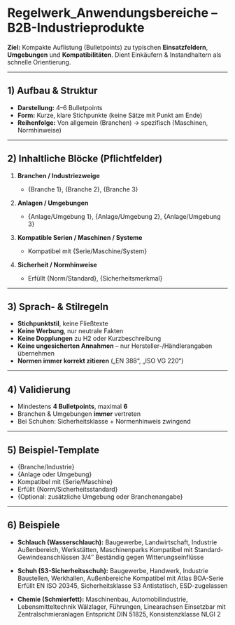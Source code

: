 # Regelwerk_Anwendungsbereiche – B2B-Industrieprodukte

**Ziel:** Kompakte Auflistung (Bulletpoints) zu typischen **Einsatzfeldern**, **Umgebungen** und **Kompatibilitäten**. Dient Einkäufern & Instandhaltern als schnelle Orientierung.  

---

## 1) Aufbau & Struktur

- **Darstellung:** 4–6 Bulletpoints  
- **Form:** Kurze, klare Stichpunkte (keine Sätze mit Punkt am Ende)  
- **Reihenfolge:** Von allgemein (Branchen) → spezifisch (Maschinen, Normhinweise)  

---

## 2) Inhaltliche Blöcke (Pflichtfelder)

1. **Branchen / Industriezweige**  
   - {Branche 1}, {Branche 2}, {Branche 3}  

2. **Anlagen / Umgebungen**  
   - {Anlage/Umgebung 1}, {Anlage/Umgebung 2}, {Anlage/Umgebung 3}  

3. **Kompatible Serien / Maschinen / Systeme**  
   - Kompatibel mit {Serie/Maschine/System}  

4. **Sicherheit / Normhinweise**  
   - Erfüllt {Norm/Standard}, {Sicherheitsmerkmal}  

---

## 3) Sprach- & Stilregeln

- **Stichpunktstil**, keine Fließtexte  
- **Keine Werbung**, nur neutrale Fakten  
- **Keine Dopplungen** zu H2 oder Kurzbeschreibung  
- **Keine ungesicherten Annahmen** – nur Hersteller-/Händlerangaben übernehmen  
- **Normen immer korrekt zitieren** („EN 388“, „ISO VG 220“)  

---

## 4) Validierung

- Mindestens **4 Bulletpoints**, maximal **6**  
- Branchen & Umgebungen **immer** vertreten  
- Bei Schuhen: Sicherheitsklasse + Normenhinweis zwingend

---

## 5) Beispiel-Template

- {Branche/Industrie}  
- {Anlage oder Umgebung}  
- Kompatibel mit {Serie/Maschine}  
- Erfüllt {Norm/Sicherheitsstandard}  
- {Optional: zusätzliche Umgebung oder Branchenangabe}  

---

## 6) Beispiele

- **Schlauch (Wasserschlauch):**
   Baugewerbe, Landwirtschaft, Industrie
   Außenbereich, Werkstätten, Maschinenparks
   Kompatibel mit Standard-Gewindeanschlüssen 3/4″
   Beständig gegen Witterungseinflüsse

- **Schuh (S3-Sicherheitsschuh):**
   Baugewerbe, Handwerk, Industrie
   Baustellen, Werkhallen, Außenbereiche
   Kompatibel mit Atlas BOA-Serie
   Erfüllt EN ISO 20345, Sicherheitsklasse S3
   Antistatisch, ESD-zugelassen

- **Chemie (Schmierfett):**
   Maschinenbau, Automobilindustrie, Lebensmitteltechnik
   Wälzlager, Führungen, Linearachsen
   Einsetzbar mit Zentralschmieranlagen
   Entspricht DIN 51825, Konsistenzklasse NLGI 2